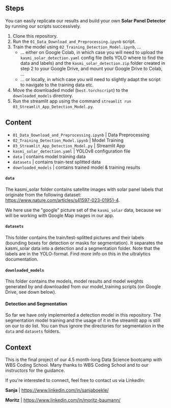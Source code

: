 ## Steps

You can easily replicate our results and build your own **Solar Panel Detector** by running our scripts successively.

1. Clone this repository.
2. Run the `01_Data_Download_and_Preprocessing.ipynb` script.
3. Train the model using `02_Training_Detection_Model.ipynb`, ...
    * ... either on Google Colab, in which case you will need to upload the `kasmi_solar_detection.yaml` config file (tells YOLO where to find the data and labels) and the `kasmi_solar_detection.zip` folder created in step 2 to your Google Drive, and mount your Google Drive to Colab, ...
    * ... or locally, in which case you will need to slightly adapt the script to navigate to the training data etc. 
4. Move the downloaded model (`best.torchscript`) to the `downloaded_models` directory.
5. Run the streamlit app using the command `streamlit run 03_Streamlit_App_Detection_Model.py`.




## Content
- `01_Data_Download_and_Preprocessing.ipynb` | Data Preprocessing
- `02_Training_Detection_Model.ipynb` | Model Training
- `03_Streamlit_App_Detection_Model.py` | Streamlit App
- `kasmi_solar_detection.yaml` | YOLOv8 configuration file
- `data` | contains model training data
- `datasets` | contains train-test splitted data
- `downloaded_models` | contains trained model & training results



#### `data`

The kasmi_solar folder contains satellite images with solar panel labels that originate from the following dataset: https://www.nature.com/articles/s41597-023-01951-4. 

We here use the "google" picture set of the `kasmi_solar` data, because we will be working with Google Map images in our app.


#### `datasets`

This folder contains the train/test-splitted pictures and their labels (bounding boxes for detection or masks for segmentation). It separates the kasmi_solar data into a detection and a segmentation folder.
Note that the labels are in the YOLO-format. Find more info on this in the ultralytics documentation.


#### `downloaded_models`

This folder contains the models, model results and model weights generated by and downloaded from our model_training scripts (on Google Drive, see down below).



#### Detection and Segmentation

So far we have only implemented a detection model in this repository. The segmentation model training and the usage of it in the streamlit app is still on our to do list. You can thus ignore the directories for segmentation in the `data` and `datasets` folders.



## Context
This is the final project of our 4.5 month-long Data Science bootcamp with WBS Coding School.
Many thanks to WBS Coding School and to our instructors for the guidance.

If you're interested to connect, feel free to contact us via LinkedIn:

**Sanja** | https://www.linkedin.com/in/sanjaboekle/

**Moritz** | https://www.linkedin.com/in/moritz-baumann/
